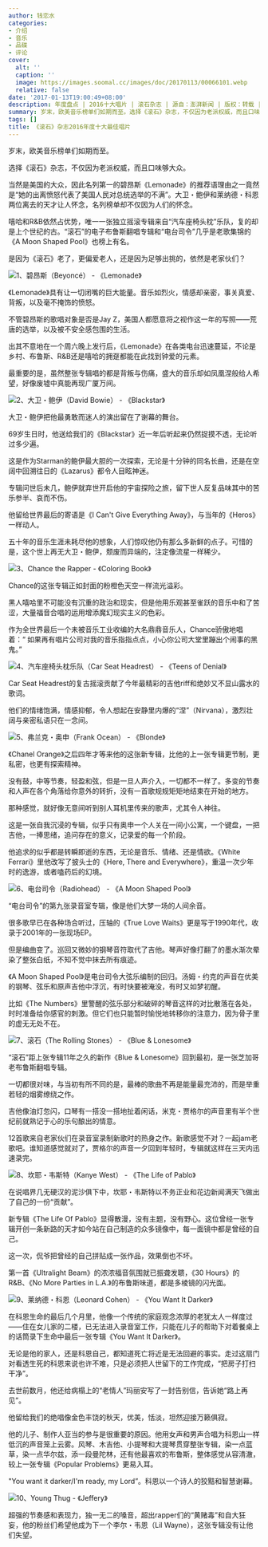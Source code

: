 ```yaml
---
author: 钱恋水
categories:
- 介绍
- 音乐
- 品碟
- 评论
cover:
  alt: ''
  caption: ''
  image: https://images.soomal.cc/images/doc/20170113/00066101.webp
  relative: false
date: '2017-01-13T19:00:49+08:00'
description: 年度盘点 | 2016十大唱片 | 滚石杂志 | 源自：澎湃新闻 | 版权：转载 |  平均/总评分：10.00/40
summary: 岁末，欧美音乐榜单们如期而至。选择《滚石》杂志，不仅因为老派权威，而且口味够大众。当然是美国的大众，因此名列第一的碧昂斯《Lemonade》的推荐语理由之一竟然是“她的出离愤怒代表了美国人民对总统选举的不满”……
tags: []
title: 《滚石》杂志2016年度十大最佳唱片
---
```


岁末，欧美音乐榜单们如期而至。

选择《滚石》杂志，不仅因为老派权威，而且口味够大众。

当然是美国的大众，因此名列第一的碧昂斯《Lemonade》的推荐语理由之一竟然是“她的出离愤怒代表了美国人民对总统选举的不满”。大卫・鲍伊和莱纳德・科恩两位离去的天才让人怀念，名列榜单却不仅因为人们的怀念。

嘻哈和R&B依然占优势，唯一一张独立摇滚专辑来自“汽车座椅头枕”乐队，复的却是上个世纪的古。“滚石”的电子布鲁斯翻唱专辑和“电台司令”几乎是老歌集锦的《A Moon Shaped Pool》也榜上有名。

是因为《滚石》老了，更偏爱老人，还是因为足够出挑的，依然是老家伙们？

![1、碧昂斯（Beyoncé） - 《Lemonade》](https://images.soomal.cc/images/doc/20170113/00066091.webp)





《Lemonade》具有让一切闭嘴的巨大能量。音乐如烈火，情感却亲密，事关真爱、背叛，以及毫不掩饰的愤怒。

不管碧昂斯的歌唱对象是否是Jay Z，美国人都愿意将之视作这一年的写照――荒唐的选举，以及被不安全感包围的生活。

出其不意地在一个周六晚上发行后，《Lemonade》在各类电台迅速蔓延，不论是乡村、布鲁斯、R&B还是嘻哈的拥趸都能在此找到钟爱的元素。

最重要的是，虽然整张专辑唱的都是背叛与伤痛，盛大的音乐却如凤凰涅般给人希望，好像废墟中真能再现广厦万间。

![2、大卫・鲍伊（David Bowie） - 《Blackstar》](https://images.soomal.cc/images/doc/20170113/00066092.webp)





大卫・鲍伊把他最勇敢而迷人的演出留在了谢幕的舞台。

69岁生日时，他送给我们的《Blackstar》近一年后听起来仍然捉摸不透，无论听过多少遍。

这是作为Starman的鲍伊最大胆的一次探索，无论是十分钟的同名长曲，还是在空阔中回溯往日的《Lazarus》都令人目眩神迷。

专辑问世后未几，鲍伊就弃世开启他的宇宙探险之旅，留下世人反复品味其中的苦乐参半、哀而不伤。

他留给世界最后的寄语是《I Can't Give Everything Away》，与当年的《Heros》一样动人。

五十年的音乐生涯未耗尽他的想象，人们惊叹他仍有那么多新鲜的点子。可惜的是，这个世上再无大卫・鲍伊，颓废而异端的，注定像流星一样稀少。

![3、Chance the Rapper - 《Coloring Book》](https://images.soomal.cc/images/doc/20170113/00066093.webp)





Chance的这张专辑正如封面的粉橙色天空一样流光溢彩。

黑人嘻哈里不可能没有沉重的政治和现实，但是他用乐观甚至雀跃的音乐中和了苦涩，大量福音合唱的运用增添魔幻现实主义的色彩。

作为全世界最后一个未被音乐工业收编的大名鼎鼎音乐人，Chance骄傲地唱着：“ 如果再有唱片公司对我的音乐指指点点，小心你公司大堂里蹦出个闹事的黑鬼。”

![4、汽车座椅头枕乐队（Car Seat Headrest） - 《Teens of Denial》](https://images.soomal.cc/images/doc/20170113/00066094.webp)





Car Seat Headrest的复古摇滚贡献了今年最精彩的吉他riff和绝妙又不显山露水的歌词。

他们的情绪饱满，情感抑郁，令人想起在安静里内爆的“涅”（Nirvana），激烈壮阔与亲密私语只在一念间。

![5、弗兰克・奥申（Frank Ocean） - 《Blonde》](https://images.soomal.cc/images/doc/20170113/00066095.webp)





《Chanel Orange》之后四年才等来他的这张新专辑，比他的上一张专辑更节制，更私密，也更有探索精神。

没有鼓，中等节奏，轻盈和弦，但是一旦人声介入，一切都不一样了。多变的节奏和人声在各个角落给你意外的转折，没有一首歌规规矩矩地结束在开始的地方。

那种感觉，就好像无意间听到别人耳机里传来的歌声，尤其令人神往。

这是一张自我沉浸的专辑，似乎只有奥申一个人关在一间小公寓，一个键盘，一把吉他，一捧思绪，追问存在的意义，记录爱的每一个阶段。

他追求的似乎都是转瞬即逝的东西，无论是音乐、情绪、还是情欲。《White Ferrari》里他改写了披头士的《Here, There and Everywhere》，重温一次少年时的逸游，或者嗑药后的幻境。

![6、电台司令（Radiohead） - 《A Moon Shaped Pool》](https://images.soomal.cc/images/doc/20170113/00066096.webp)





“电台司令”的第九张录音室专辑，像是他们大梦一场的人间余音。

很多歌早已在各种场合听过，压轴的《True Love Waits》更是写于1990年代，收录于2001年的一张现场EP。

但是编曲变了。巡回又微妙的钢琴音符取代了吉他。琴声好像打翻了的墨水渐次晕染了整张白纸，不知不觉中抹去所有痕迹。

《A Moon Shaped Pool》是电台司令大弦乐编制的回归。汤姆・约克的声音在优美的钢琴、弦乐和原声吉他中浮沉，有时快要被淹没，有时又如梦初醒。

比如《The Numbers》里警醒的弦乐部分和破碎的琴音这样的对比散落在各处，时时准备给你感官的刺激。但它们也只能暂时愉悦地转移你的注意力，因为骨子里的虚无无处不在。

![7、滚石（The Rolling Stones） - 《Blue & Lonesome》](https://images.soomal.cc/images/doc/20170113/00066097.webp)





“滚石”距上张专辑11年之久的新作《Blue & Lonesome》回到最初，是一张芝加哥老布鲁斯翻唱专辑。

一切都很对味，与当初有所不同的是，最棒的歌曲不再是能量最充沛的，而是举重若轻的烟雾缭绕之作。

吉他像油灯忽闪，口琴有一搭没一搭地扯着闲话，米克・贾格尔的声音里有半个世纪前就熟记于心的乐句酿出的情意。

12首歌来自老家伙们在录音室录制新歌时的热身之作。新歌感觉不对？一起jam老歌吧。谁知道感觉就对了，贾格尔的声音一夕回到年轻时，专辑就这样在三天内迅速录完。

![8、坎耶・韦斯特（Kanye West） - 《The Life of Pablo》](https://images.soomal.cc/images/doc/20170113/00066098.webp)





在说唱界几无硬汉的泥沙俱下中，坎耶・韦斯特以不务正业和花边新闻满天飞做出了自己的一份“贡献”。

新专辑《The Life Of Pablo》显得散漫，没有主题，没有野心。这位曾经一张专辑开创一条新路的天才如今站在自己制造的众多镜像中，每一面镜中都是曾经的自己。

这一次，侃爷把曾经的自己拼贴成一张作品，效果倒也不坏。

第一首《Ultralight Beam》的浓浓福音氛围就已振聋发聩，《30 Hours》的R&B、《No More Parties in L.A.》的布鲁斯味道，都是多棱镜的闪光面。

![9、莱纳德・科恩（Leonard Cohen） - 《You Want It Darker》](https://images.soomal.cc/images/doc/20170113/00066099.webp)





在科恩生命的最后几个月里，他像一个传统的家庭观念浓厚的老犹太人一样度过――住在女儿家的二楼，已无法进入录音室工作，只能在儿子的帮助下对着餐桌上的话筒录下生命中最后一张专辑《You Want It Darker》。

无论是他的家人，还是科恩自己，都知道死亡将近是无法回避的事实。走过这扇门对看透生死的科恩来说也许不难，只是必须把人世留下的工作完成，“把房子打扫干净”。

去世前数月，他还给病榻上的“老情人”玛丽安写了一封告别信，告诉她“路上再见”。

他留给我们的绝唱像金色丰饶的秋天，优美，恬淡，坦然迎接万籁俱寂。

他的儿子、制作人亚当的参与是很重要的原因。他用女声和男声合唱为科恩山一样低沉的声音笼上云雾。风琴、木吉他、小提琴和大提琴贯穿整张专辑，染一点蓝草，染一点华尔兹，添一段曼陀林，还有他最喜欢的布鲁斯，整体感觉从容清澈，较上一张专辑《Popular Problems》更易入耳。

"You want it darker/I'm ready, my Lord”。科恩以一个诗人的狡黠和智慧谢幕。

![10、Young Thug - 《Jeffery》](https://images.soomal.cc/images/doc/20170113/00066100.webp)





超强的节奏感和表现力，独一无二的嗓音，超出rapper们的“黄赌毒”和自大狂妄，他的粉丝们希望他成为下一个李尔・韦恩（Lil Wayne），这张专辑没有让他们失望。